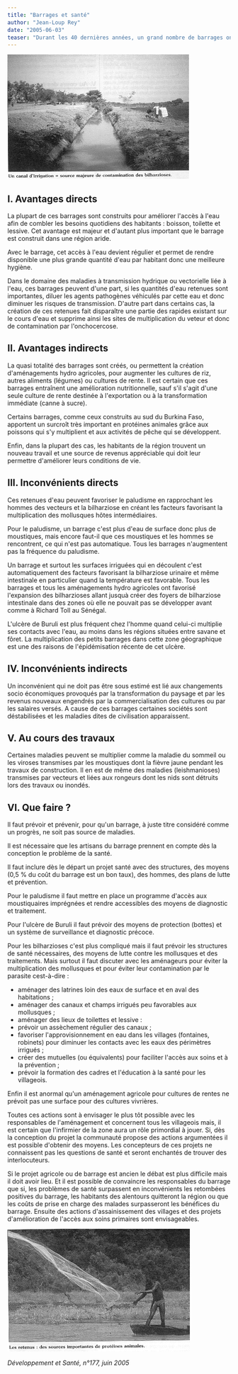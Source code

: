 ```yaml
---
title: "Barrages et santé"
author: "Jean-Loup Rey"
date: "2005-06-03"
teaser: "Durant les 40 dernières années, un grand nombre de barrages ont été construits en Afrique. Ils sont de taille très variable, allant du grand barrage créant un lac de plusieurs Km2 à de petites retenues d'eau créées par des villageois aux environs de leur village. Mais tous ont une influence sur la santé des hommes qui habitent à côté, ou y viennent pour différentes raisons ou en dépendent indirectement."
---
```


![](i999-1.jpg)


## I. Avantages directs

La plupart de ces barrages sont construits pour améliorer l'accès à l'eau afin de combler les besoins quotidiens des habitants : boisson, toilette et lessive. Cet avantage est majeur et d'autant plus important que le barrage est construit dans une région aride.

Avec le barrage, cet accès à l'eau devient régulier et permet de rendre disponible une plus grande quantité d'eau par habitant donc une meilleure hygiène.

Dans le domaine des maladies à transmission hydrique ou vectorielle liée à l'eau, ces barrages peuvent d'une part, si les quantités d'eau retenues sont importantes, diluer les agents pathogènes véhiculés par cette eau et donc diminuer les risques de transmission. D'autre part dans certains cas, la création de ces retenues fait disparaître une partie des rapides existant sur le cours d'eau et supprime ainsi les sites de multiplication du veteur et donc de contamination par l'onchocercose.

## II. Avantages indirects

La quasi totalité des barrages sont créés, ou permettent la création d'aménagements hydro agricoles, pour augmenter les cultures de riz, autres aliments (légumes) ou cultures de rente. Il est certain que ces barrages entraînent une amélioration nutritionnelle, sauf s'il s'agit d'une seule culture de rente destinée à l'exportation ou à la transformation immédiate (canne à sucre).

Certains barrages, comme ceux construits au sud du Burkina Faso, apportent un surcroît très important en protéines animales grâce aux poissons qui s'y multiplient et aux activités de pêche qui se développent.

Enfin, dans la plupart des cas, les habitants de la région trouvent un nouveau travail et une source de revenus appréciable qui doit leur permettre d'améliorer leurs conditions de vie.

## III. Inconvénients directs

Ces retenues d'eau peuvent favoriser le paludisme en rapprochant les hommes des vecteurs et la bilharziose en créant les facteurs favorisant la multiplication des mollusques hôtes intermédiaires.

Pour le paludisme, un barrage c'est plus d'eau de surface donc plus de moustiques, mais encore faut-il que ces moustiques et les hommes se rencontrent, ce qui n'est pas automatique. Tous les barrages n'augmentent pas la fréquence du paludisme.

Un barrage et surtout les surfaces irriguées qui en découlent c'est automatiquement des facteurs favorisant la bilharziose urinaire et même intestinale en particulier quand la température est favorable. Tous les barrages et tous les aménagements hydro agricoles ont favorisé l'expansion des bilharzioses allant jusquà créer des foyers de bilharziose intestinale dans des zones où elle ne pouvait pas se développer avant comme à Richard Toll au Sénégal.

L'ulcère de Buruli est plus fréquent chez l'homme quand celui-ci multiplie ses contacts avec l'eau, au moins dans les régions situées entre savane et fôret. La multiplication des petits barrages dans cette zone géographique est une des raisons de l'épidémisation récente de cet ulcère.

## IV. Inconvénients indirects

Un inconvénient qui ne doit pas être sous estimé est lié aux changements socio économiques provoqués par la transformation du paysage et par les revenus nouveaux engendrés par la commercialisation des cultures ou par les salaires versés. A cause de ces barrages certaines sociétés sont déstabilisées et les maladies dites de civilisation apparaissent.

## V. Au cours des travaux

Certaines maladies peuvent se multiplier comme la maladie du sommeil ou les viroses transmises par les moustiques dont la fièvre jaune pendant les travaux de construction. Il en est de même des maladies (leishmanioses) transmises par vecteurs et liées aux rongeurs dont les nids sont détruits lors des travaux ou inondés.

## VI. Que faire ?

Il faut prévoir et prévenir, pour qu'un barrage, à juste titre considéré comme un progrès, ne soit pas source de maladies.

Il est nécessaire que les artisans du barrage prennent en compte dès la conception le problème de la santé.

Il faut inclure dès le départ un projet santé avec des structures, des moyens (0,5 % du coût du barrage est un bon taux), des hommes, des plans de lutte et prévention.

Pour le paludisme il faut mettre en place un programme d'accès aux moustiquaires imprégnées et rendre accessibles des moyens de diagnostic et traitement.

Pour l'ulcère de Buruli il faut prévoir des moyens de protection (bottes) et un système de surveillance et diagnostic précoce.

Pour les bilharzioses c'est plus compliqué mais il faut prévoir les structures de santé nécessaires, des moyens de lutte contre les mollusques et des traitements. Mais surtout il faut discuter avec les aménageurs pour éviter la multiplication des mollusques et pour éviter leur contamination par le parasite cest-à-dire :

*   aménager des latrines loin des eaux de surface et en aval des habitations ;
*   aménager des canaux et champs irrigués peu favorables aux mollusques ;
*   aménager des lieux de toilettes et lessive :
*   prévoir un assèchement régulier des canaux ;
*   favoriser l'approvisionnement en eau dans les villages (fontaines, robinets) pour diminuer les contacts avec les eaux des périmètres irrigués ;
*   créer des mutuelles (ou équivalents) pour faciliter l'accès aux soins et à la prévention ;
*   prévoir la formation des cadres et l'éducation à la santé pour les villageois.

Enfin il est anormal qu'un aménagement agricole pour cultures de rentes ne prévoit pas une surface pour des cultures vivrières.

Toutes ces actions sont à envisager le plus tôt possible avec les responsables de l'aménagement et concernent tous les villageois mais, il est certain que l'infirmier de la zone aura un rôle primordial à jouer. Si, dès la conception du projet la communauté propose des actions argumentées il est possible d'obtenir des moyens. Les concepteurs de ces projets ne connaissent pas les questions de santé et seront enchantés de trouver des interlocuteurs.

Si le projet agricole ou de barrage est ancien le débat est plus difficile mais il doit avoir lieu. Et il est possible de convaincre les responsables du barrage que si, les problèmes de santé surpassent en inconvénients les retombées positives du barrage, les habitants des alentours quitteront la région ou que les coûts de prise en charge des malades surpasseront les bénéfices du barrage. Ensuite des actions d'assainissement des villages et des projets d'amélioration de l'accès aux soins primaires sont envisageables.

![](i999-2.jpg)


_Développement et Santé, n°177, juin 2005_